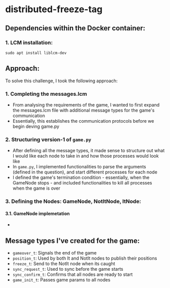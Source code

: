 # distributed-freeze-tag

## Dependencies within the Docker container:
### 1. LCM installation:
``` 
sudo apt install liblcm-dev
```

## Approach:

To solve this challenge, I took the following approach:
### 1. Completing the messages.lcm
* From analysing the requirements of the game, I wanted to first expand the messages.lcm file with additional message types for the game's communication
* Essentially, this establishes the communication protocols before we begin deving game.py 

### 2. Structuring version-1 of `game.py`
* After defining all the message types, it made sense to structure out what I would like each node to take in and how those processes would look like
* In `game.py`, I implemented functionalities to parse the arguments (defined in the question), and start different processes for each node
* I defined the game's termination condition - essentially, when the GameNode stops - and included functionalities to kill all processes when the game is over

### 3. Defining the Nodes: GameNode, NotItNode, ItNode:
#### 3.1. GameNode implemetation
* 


## Message types I've created for the game:
* `gameover_t`: Signals the end of the game
* `position_t`: Used by both It and NotIt nodes to publish their positions
* `freeze_t`: Send to the NotIt node when its caught
* `sync_request_t`: Used to sync before the game starts
* `sync_confirm_t`: Confirms that all nodes are ready to start
* `game_init_t`: Passes game params to all nodes